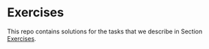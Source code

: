 # Exercises

This repo contains solutions for the tasks that we describe in Section [Exercises](https://sconedocs.github.io/Exercise-Docu/exercises/).
